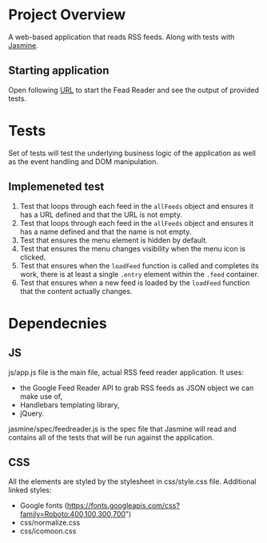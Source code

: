 # Project Overview

A web-based application that reads RSS feeds. Along with tests with [Jasmine](http://jasmine.github.io/).


## Starting application

Open following [URL](https://skozubek.github.io/FeedReader/) to start the Fead Reader and see the output of provided tests.

# Tests

Set of tests will test the underlying business logic of the application as well as the event handling and DOM manipulation.


## Implemeneted test

1. Test that loops through each feed in the `allFeeds` object and ensures it has a URL defined and that the URL is not empty.
2. Test that loops through each feed in the `allFeeds` object and ensures it has a name defined and that the name is not empty.
3. Test that ensures the menu element is hidden by default.
4. Test that ensures the menu changes visibility when the menu icon is clicked. 
5. Test that ensures when the `loadFeed` function is called and completes its work, there is at least a single `.entry` element within the `.feed` container.
6. Test that ensures when a new feed is loaded by the `loadFeed` function that the content actually changes.

# Dependecnies

## JS

js/app.js file is the main file, actual RSS feed reader application. It uses: 
 * the Google Feed Reader API to grab RSS feeds as JSON object we can make use of,
 * Handlebars templating library,
 * jQuery.
 
jasmine/spec/feedreader.js is the spec file that Jasmine will read and contains all of the tests that will be run against the application.

## CSS

All the elements are styled by the stylesheet in css/style.css file. Additional linked styles:

* Google fonts (https://fonts.googleapis.com/css?family=Roboto:400,100,300,700")
* css/normalize.css
* css/icomoon.css
